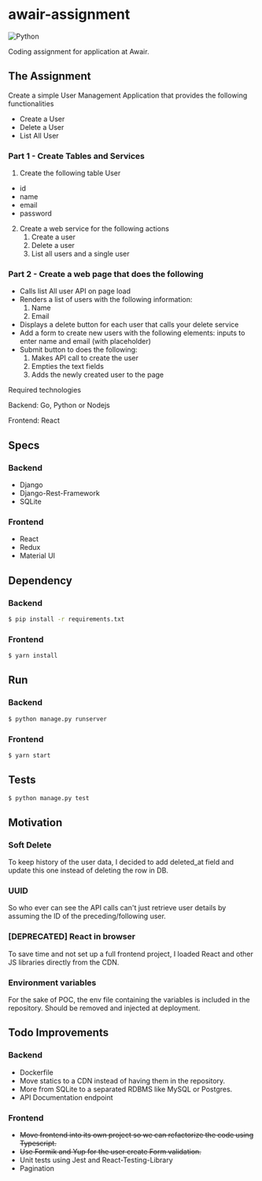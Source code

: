 # awair-assignment

![Python](https://img.shields.io/badge/python-3.9.1-blue.svg)

Coding assignment for application at Awair.

## The Assignment

Create a simple User Management Application that provides the following functionalities

- Create a User
- Delete a User
- List All User


### Part 1 - Create Tables and Services
1. Create the following table User

- id
- name
- email
- password

2. Create a web service for the following actions
    1. Create a user
    2. Delete a user
    3. List all users and a single user

### Part 2 - Create a web page that does the following

- Calls list All user API on page load
- Renders a list of users with the following information:
  1. Name
  2. Email
- Displays a delete button for each user that calls your delete service
- Add a form to create new users with the following elements: inputs to enter name and email (with placeholder)
- Submit button to does the following:
  1. Makes API call to create the user
  2. Empties the text fields
  3. Adds the newly created user to the page


Required technologies

Backend: Go, Python or Nodejs

Frontend: React


## Specs
### Backend
* Django
* Django-Rest-Framework
* SQLite

### Frontend
* React
* Redux
* Material UI


## Dependency

### Backend
```bash
$ pip install -r requirements.txt
```

### Frontend
```bash
$ yarn install
```


## Run

### Backend
```bash
$ python manage.py runserver
```

### Frontend
```bash
$ yarn start
```


## Tests
```bash
$ python manage.py test
```


## Motivation
### Soft Delete
To keep history of the user data, I decided to add deleted_at field and update this one instead of deleting the row in DB.

### UUID
So who ever can see the API calls can't just retrieve user details by assuming the ID of the preceding/following user.

### [DEPRECATED] React in browser
To save time and not set up a full frontend project, I loaded React and other JS libraries directly from the CDN.

### Environment variables
For the sake of POC, the env file containing the variables is included in the repository. Should be removed and injected at deployment.

## Todo Improvements
### Backend
- Dockerfile
- Move statics to a CDN instead of having them in the repository.
- More from SQLite to a separated RDBMS like MySQL or Postgres.
- API Documentation endpoint

### Frontend
- ~~Move frontend into its own project so we can refactorize the code using Typescript.~~
- ~~Use Formik and Yup for the user create Form validation.~~
- Unit tests using Jest and React-Testing-Library
- Pagination
